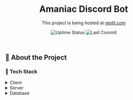 <div align="center">

<h1>Amaniac Discord Bot</h1>

<p>
  This project is being hosted at <a href="https://replit.com/~">replit.com</a>
</p>

<!-- Badges -->

![Uptime Status](https://badgen.net/uptime-robot/status/m791126604-fa6eb397950b1577faf0a9be)
![Last Commit](https://img.shields.io/github/last-commit/fevazquez/Amaniac)
</div>

<br />

<!-- About the Project -->
## :star2: About the Project

<!-- TechStack -->
### :space_invader: Tech Stack

<details>
  <summary>Client</summary>
  <ul>
    <li><a href="https://reactjs.org/">React.js</a></li>
  </ul>
</details>

<details>
  <summary>Server</summary>
  <ul>
    <li><a href="https://discordpy.readthedocs.io/en/stable/">Discord.py</a></li>
    <li><a href="https://asyncpraw.readthedocs.io/en/stable/">Async PRAW</a></li>
  </ul>
</details>

<details>
<summary>Database</summary>
  <a href="https://docs.replit.com/hosting/database-faq">zreplit DB</a></li>
</details>
